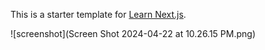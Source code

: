 This is a starter template for [Learn Next.js](https://nextjs.org/learn).

![screenshot](Screen Shot 2024-04-22 at 10.26.15 PM.png)

